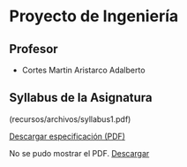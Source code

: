 # **Proyecto de Ingeniería**

## Profesor
- Cortes Martin Aristarco Adalberto

## Syllabus de la Asignatura

<object data="recursos/archivos/Syllabus 1.pdf">

(recursos/archivos/syllabus1.pdf)

[Descargar especificación (PDF)](recursos/archivos/syllabus1.pdf)

<object data="recursos/archivos/syllabus1.pdf"  width="100%" height="600">
  <p>No se pudo mostrar el PDF. <a href="recursos/archivos/syllabus1.pdf">Descargar</a></p>
</object>
